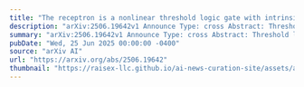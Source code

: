 ```yaml
---
title: "The receptron is a nonlinear threshold logic gate with intrinsic multi-dimensional selective capabilities for analog inputs"
description: "arXiv:2506.19642v1 Announce Type: cross Abstract: Threshold logic gates (TLGs) have been proposed as artificial counterparts of biological neurons with classification capabilities based on a linear predictor function combining a set of weights with the feature vector. The linearity of TLGs limits their classification capabilities requiring the use of networks for the accomplishment of complex tasks. A generalization of the TLG model called receptron, characterized by input-dependent weight functions allows for a significant enhancement of classification performances even with the use of a single unit. Here we formally demonstrate that a receptron, characterized by nonlinear input-dependent weight functions, exhibit intrinsic selective activation properties for analog inputs, when the input vector is within cubic domains in a 3D space. The proposed model can be extended to the n-dimensional case for multidimensional applications. Our results suggest that receptron-based networks can represent a new class of devices capable to manage a large number of analog inputs, for edge applications requiring high selectivity and classification capabilities without the burden of complex training."
summary: "arXiv:2506.19642v1 Announce Type: cross Abstract: Threshold logic gates (TLGs) have been proposed as artificial counterparts of biological neurons with classification capabilities based on a linear predictor function combining a set of weights with the feature vector. The linearity of TLGs limits their classification capabilities requiring the use of networks for the accomplishment of complex tasks. A generalization of the TLG model called receptron, characterized by input-dependent weight functions allows for a significant enhancement of classification performances even with the use of a single unit. Here we formally demonstrate that a receptron, characterized by nonlinear input-dependent weight functions, exhibit intrinsic selective activation properties for analog inputs, when the input vector is within cubic domains in a 3D space. The proposed model can be extended to the n-dimensional case for multidimensional applications. Our results suggest that receptron-based networks can represent a new class of devices capable to manage a large number of analog inputs, for edge applications requiring high selectivity and classification capabilities without the burden of complex training."
pubDate: "Wed, 25 Jun 2025 00:00:00 -0400"
source: "arXiv AI"
url: "https://arxiv.org/abs/2506.19642"
thumbnail: "https://raisex-llc.github.io/ai-news-curation-site/assets/arxiv.png"
---
```



